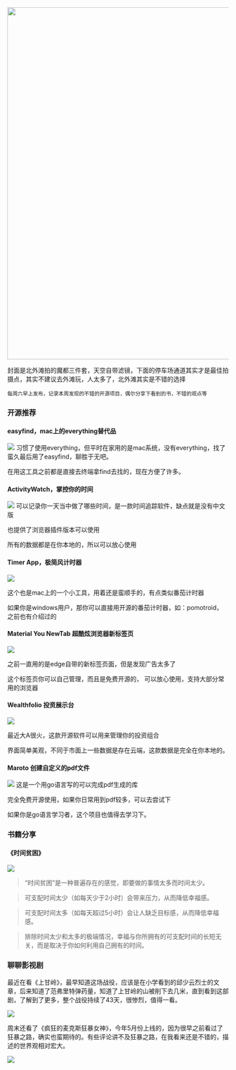 <img src="https://img.picui.cn/free/2024/10/17/67106f997f3fb.jpg" width="800" />

封面是北外滩拍的魔都三件套，天空自带滤镜，下面的停车场通道其实才是最佳拍摄点，其实不建议去外滩玩，人太多了，北外滩其实是不错的选择

<small>每周六早上发布，记录本周发现的不错的开源项目，偶尔分享下看到的书，不错的观点等</small>  

### 开源推荐

#### easyfind，mac上的everything替代品
![](../../../public/assets/01/5.png)
习惯了使用everything，但平时在家用的是mac系统，没有everything，找了蛮久最后用了easyfind，聊胜于无吧。

在用这工具之前都是直接去终端拿find去找的，现在方便了许多。

#### ActivityWatch，掌控你的时间
![](../../../public/assets/01/4.png)
可以记录你一天当中做了哪些时间，是一款时间追踪软件，缺点就是没有中文版

也提供了浏览器插件版本可以使用

所有的数据都是在你本地的，所以可以放心使用

#### Timer App，极简风计时器
![](../../../public/assets/01/6.png)

这个也是mac上的一个小工具，用着还是蛮顺手的，有点类似番茄计时器

如果你是windows用户，那你可以直接用开源的番茄计时器，如：pomotroid，之前也有介绍过的

#### Material You NewTab 超酷炫浏览器新标签页
![](../../../public/assets/01/3.png)

之前一直用的是edge自带的新标签页面，但是发现广告太多了

这个标签页你可以自己管理，而且是免费开源的， 可以放心使用，支持大部分常用的浏览器

#### Wealthfolio 投资展示台
![](../../../public/assets/01/1.png)

最近大A很火，这款开源软件可以用来管理你的投资组合

界面简单美观，不同于市面上一些数据是存在云端，这款数据是完全在你本地的。

#### Maroto 创建自定义的pdf文件
![](../../../public/assets/01/2.png)
这是一个用go语言写的可以完成pdf生成的库

完全免费开源使用，如果你日常用到pdf较多，可以去尝试下

如果你是go语言学习者，这个项目也值得去学习下。
### 书籍分享

#### 《时间贫困》

![](../../../public/assets/01/image.png)

> “时间贫困”是一种普遍存在的感觉，即要做的事情太多而时间太少。 

> 可支配时间太少（如每天少于2小时）会带来压力，从而降低幸福感。 

> 可支配时间太多（如每天超过5小时）会让人缺乏目标感，从而降低幸福感。 

> 排除时间太少和太多的极端情况，幸福与你所拥有的可支配时间的长短无关，而是取决于你如何利用自己拥有的时间。

### 聊聊影视剧

最近在看《上甘岭》，最早知道这场战役，应该是在小学看到的邱少云烈士的文章，后来知道了范弗里特弹药量，知道了上甘岭的山被削下去几米，直到看到这部剧，了解到了更多，整个战役持续了43天，很惨烈，值得一看。

![](../../../public/assets/01/image-1.png)

周末还看了《疯狂的麦克斯狂暴女神》，今年5月份上线的，因为很早之前看过了狂暴之路，确实也蛮期待的。有些评论讲不及狂暴之路，在我看来还是不错的，描述的世界观相对宏大。

![](../../../public/assets/01/image-2.png)